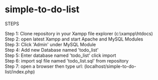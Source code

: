 # simple-to-do-list

STEPS

Step 1: Clone repository in your Xampp file explorer (c:\xampp\htdocs)                    
Step 2: open latest Xampp and start Apache and MySQL Modules                              
Step 3: Click 'Admin' under MySQL Module                                                        
Step 4: Add new Database named 'todo_list'                                          
Step 5: Enter database named 'todo_list' click import                                       
Step 6: import sql file named 'todo_list.sql' from repository                           
Step 7: open a browser then type url: (localhost/simple-to-do-list/index.php)
